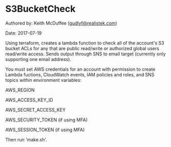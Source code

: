 # S3BucketCheck

Authored by: Keith McDuffee (gudlyf@realistek.com)

Date: 2017-07-19

Using terraform, creates a lambda function to check all of the account's
S3 bucket ACLs for any that are public read/write or authorized
global users read/write access. Sends output through SNS to email
target (currently only supporting one email address).

You must set AWS credentials for an account with permission to create
Lambda fuctions, CloudWatch events, IAM policies and roles, and
SNS topics within environment variables:

  AWS_REGION

  AWS_ACCESS_KEY_ID

  AWS_SECRET_ACCESS_KEY

  AWS_SECURITY_TOKEN (if using MFA)

  AWS_SESSION_TOKEN (if using MFA)

Then run 'make.sh'.
